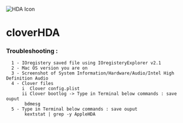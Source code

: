 
![HDA Icon](https://raw.githubusercontent.com/insanelydeepak/cloverHDA/master/cloverHDA.jpg)
# cloverHDA 

### Troubleshooting :
      1 - IOregistery saved file using IOregisteryExplorer v2.1
      2 - Mac OS version you are on 
      3 - Screenshot of System Information/Hardware/Audio/Intel High Definition Audio 
      4 - Clover files
          i  Clover config.plist 
          ii Clover bootlog -> Type in Terminal below commands : save ouput 
           bdmesg 
      5 - Type in Terminal below commands : save ouput 
           kextstat | grep -y AppleHDA 




